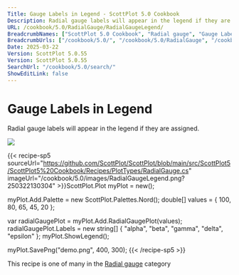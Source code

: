 ```yaml
---
Title: Gauge Labels in Legend - ScottPlot 5.0 Cookbook
Description: Radial gauge labels will appear in the legend if they are assigned. 
URL: /cookbook/5.0/RadialGauge/RadialGaugeLegend/
BreadcrumbNames: ["ScottPlot 5.0 Cookbook", "Radial gauge", "Gauge Labels in Legend"]
BreadcrumbUrls: ["/cookbook/5.0/", "/cookbook/5.0/RadialGauge", "/cookbook/5.0/RadialGauge/RadialGaugeLegend"]
Date: 2025-03-22
Version: ScottPlot 5.0.55
Version: ScottPlot 5.0.55
SearchUrl: "/cookbook/5.0/search/"
ShowEditLink: false
---
```



<div class='d-flex align-items-center mt-5'>
<h1 class='me-2 text-dark my-0 border-0'>Gauge Labels in Legend</h1>
</div>

Radial gauge labels will appear in the legend if they are assigned. 

[![](/cookbook/5.0/images/RadialGaugeLegend.png?250322130304)](/cookbook/5.0/images/RadialGaugeLegend.png?250322130304)

{{< recipe-sp5 sourceUrl="https://github.com/ScottPlot/ScottPlot/blob/main/src/ScottPlot5/ScottPlot5%20Cookbook/Recipes/PlotTypes/RadialGauge.cs" imageUrl="/cookbook/5.0/images/RadialGaugeLegend.png?250322130304" >}}ScottPlot.Plot myPlot = new();

myPlot.Add.Palette = new ScottPlot.Palettes.Nord();
double[] values = { 100, 80, 65, 45, 20 };

var radialGaugePlot = myPlot.Add.RadialGaugePlot(values);
radialGaugePlot.Labels = new string[] { "alpha", "beta", "gamma", "delta", "epsilon" };
myPlot.ShowLegend();

myPlot.SavePng("demo.png", 400, 300);
{{< /recipe-sp5 >}}

<div class='my-5 text-center'>This recipe is one of many in the <a href='/cookbook/5.0/RadialGauge'>Radial gauge</a> category</div>


